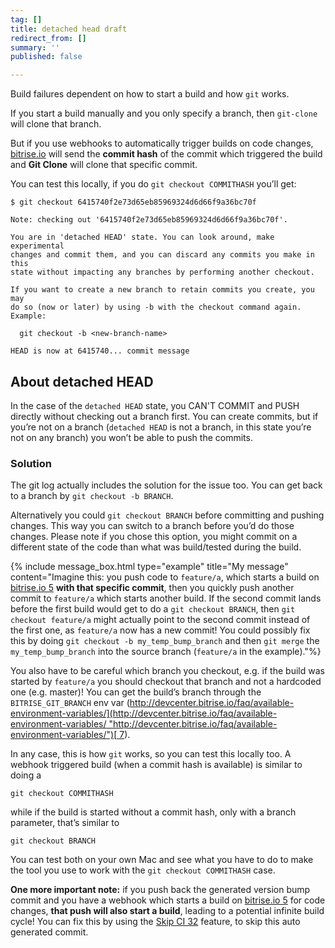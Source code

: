 ```yaml
---
tag: []
title: detached head draft
redirect_from: []
summary: ''
published: false

---
```

Build failures dependent on how to start a build and how `git` works.

If you start a build manually and you only specify a branch, then `git-clone` will clone that branch.

But if you use webhooks to automatically trigger builds on code changes, [bitrise.io](https://www.bitrise.io/) will send the **commit hash** of the commit which triggered the build and **Git Clone** will clone that specific commit.

You can test this locally, if you do `git checkout COMMITHASH` you’ll get:

    $ git checkout 6415740f2e73d65eb85969324d6d66f9a36bc70f
    
    Note: checking out '6415740f2e73d65eb85969324d6d66f9a36bc70f'.
    
    You are in 'detached HEAD' state. You can look around, make experimental
    changes and commit them, and you can discard any commits you make in this
    state without impacting any branches by performing another checkout.
    
    If you want to create a new branch to retain commits you create, you may
    do so (now or later) by using -b with the checkout command again. Example:
    
      git checkout -b <new-branch-name>
    
    HEAD is now at 6415740... commit message

## About detached HEAD

In the case of the `detached HEAD` state, you CAN'T COMMIT and PUSH directly without checking out a branch first. You can create commits, but if you’re not on a branch (`detached HEAD` is not a branch, in this state you’re not on any branch) you won’t be able to push the commits.

### Solution

The git log actually includes the solution for the issue too. You can get back to a branch by `git checkout -b BRANCH`. 

Alternatively you could `git checkout BRANCH` before committing and pushing changes. This way you can switch to a branch before you’d do those changes. Please note if you chose this option, you might commit on a different state of the code than what was build/tested during the build.

{% include message_box.html type="example" title="My message" content="Imagine this: you push code to `feature/a`, which starts a build on [bitrise.io 5](https://www.bitrise.io/) **with that specific commit**, then you quickly push another commit to `feature/a` which starts another build. If the second commit lands before the first build would get to do a `git checkout BRANCH`, then `git checkout feature/a` might actually point to the second commit instead of the first one, as `feature/a` now has a new commit! You could possibly fix this by doing `git checkout -b my_temp_bump_branch` and then `git merge` the `my_temp_bump_branch` into the source branch (`feature/a` in the example)."%}

You also have to be careful which branch you checkout, e.g. if the build was started by `feature/a` you should checkout that branch and not a hardcoded one (e.g. master)! You can get the build’s branch through the `BITRISE_GIT_BRANCH` env var ([http://devcenter.bitrise.io/faq/available-environment-variables/](http://devcenter.bitrise.io/faq/available-environment-variables/ "http://devcenter.bitrise.io/faq/available-environment-variables/")[ 7](http://devcenter.bitrise.io/faq/available-environment-variables/)).

In any case, this is how `git` works, so you can test this locally too. A webhook triggered build (when a commit hash is available) is similar to doing a

    git checkout COMMITHASH

while if the build is started without a commit hash, only with a branch parameter, that’s similar to

    git checkout BRANCH

You can test both on your own Mac and see what you have to do to make the tool you use to work with the `git checkout COMMITHASH` case.

**One more important note:** if you push back the generated version bump commit and you have a webhook which starts a build on [bitrise.io 5](https://www.bitrise.io/) for code changes, **that push will also start a build**, leading to a potential infinite build cycle! You can fix this by using the [Skip CI 32](http://devcenter.bitrise.io/tips-and-tricks/skip-a-build/) feature, to skip this auto generated commit.